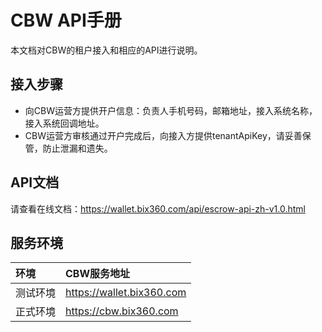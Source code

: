 # CBW API手册
  本文档对CBW的租户接入和相应的API进行说明。
  
## 接入步骤
- 向CBW运营方提供开户信息：负责人手机号码，邮箱地址，接入系统名称，接入系统回调地址。
- CBW运营方审核通过开户完成后，向接入方提供tenantApiKey，请妥善保管，防止泄漏和遗失。

## API文档
请查看在线文档：https://wallet.bix360.com/api/escrow-api-zh-v1.0.html

## 服务环境
|环境          |      CBW服务地址
|:----        |:-------   
|测试环境      |https://wallet.bix360.com
|正式环境      |https://cbw.bix360.com